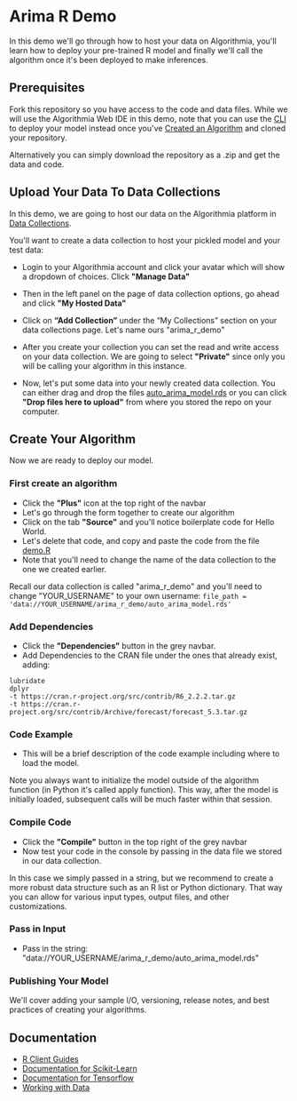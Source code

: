 # Arima R Demo

In this demo we'll go through how to host your data on Algorithmia, you'll learn how to deploy your pre-trained R model and finally we'll call the algorithm once it's been deployed to make inferences.

## Prerequisites 

Fork this repository so you have access to the code and data files. While we will use the Algorithmia Web IDE in this demo, note that you can use the [CLI](https://algorithmia.com/developers/clients/cli/) to deploy your model instead once you've [Created an Algorithm](https://algorithmia.com/developers/algorithm-development/languages/r/#create-an-algorithm) and cloned your repository.

Alternatively you can simply download the repository as a .zip and get the data and code.

## Upload Your Data To Data Collections

In this demo, we are going to host our data on the Algorithmia platform in [Data Collections](https://algorithmia.com/developers/data/hosted/). 

You'll want to create a data collection to host your pickled model and your test data: 

- Login to your Algorithmia account and click your avatar which will show a dropdown of choices. Click **"Manage Data"**

- Then in the left panel on the page of data collection options, go ahead and click **"My Hosted Data"**

- Click on **“Add Collection”** under the “My Collections” section on your data collections page. Let's name ours "arima_r_demo"

- After you create your collection you can set the read and write access on your data collection. We are going to select **"Private"** since only you will be calling your algorithm in this instance. 

- Now, let's put some data into your newly created data collection. You can either drag and drop the files [auto_arima_model.rds](https://github.com/algorithmiaio/sample-apps/raw/master/algo-dev-demo/arima-r-demo/auto_arima_model.rds) or you can click **"Drop files here to upload"** from where you stored the repo on your computer.

## Create Your Algorithm

Now we are ready to deploy our model.

### First create an algorithm
- Click the **"Plus"** icon at the top right of the navbar
- Let's go through the form together to create our algorithm
- Click on the tab **"Source"** and you'll notice boilerplate code for Hello World.
- Let's delete that code, and copy and paste the code from the file [demo.R](https://github.com/algorithmiaio/sample-apps/blob/master/algo-dev-demo/arima-r-demo/demo.R)
- Note that you'll need to change the name of the data collection to the one we created earlier. 

Recall our data collection is called "arima_r_demo" and you'll need
to change "YOUR_USERNAME" to your own username: `file_path =
'data://YOUR_USERNAME/arima_r_demo/auto_arima_model.rds'`

### Add Dependencies
- Click the **"Dependencies"** button in the grey navbar.
- Add Dependencies to the CRAN file under the ones that already exist, adding:
```
lubridate
dplyr
-t https://cran.r-project.org/src/contrib/R6_2.2.2.tar.gz
-t https://cran.r-project.org/src/contrib/Archive/forecast/forecast_5.3.tar.gz
```
 
### Code Example
- This will be a brief description of the code example including where to load the model. 

Note you always want to initialize the model outside of the algorithm function (in Python it's called apply function). This way, after the model is initially loaded, subsequent calls will be much faster within that session.

### Compile Code
- Click the **"Compile"** button in the top right of the grey navbar
- Now test your code in the console by passing in the data file we stored in our data collection.

In this case we simply passed in a string, but we recommend to create a more robust data structure such as an R list or Python dictionary. That way you can allow for various input types, output files, and other customizations.

### Pass in Input
- Pass in the string: "data://YOUR_USERNAME/arima_r_demo/auto_arima_model.rds"

### Publishing Your Model
We'll cover adding your sample I/O, versioning, release notes, and best practices of creating your algorithms.

## Documentation

- [R Client Guides](https://algorithmia.com/developers/algorithm-development/languages/r/)
- [Documentation for Scikit-Learn](https://algorithmia.com/developers/model-deployment/scikit/)
- [Documentation for Tensorflow](https://algorithmia.com/developers/model-deployment/tensorflow/)
- [Working with Data](https://algorithmia.com/developers/data/)

